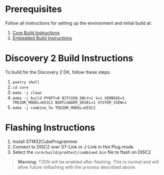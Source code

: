 # Prerequisites

Follow all instructions for setting up the environment and initial build at:

1. [Core Build Instructions](https://docs.trezor.io/trezor-firmware/core/build/index.html)
2. [Embedded Build Instructions](https://docs.trezor.io/trezor-firmware/core/build/embedded.html)

# Discovery 2 Build Instructions

To build for the Discovery 2 DK, follow these steps:

1. `poetry shell`
2. `cd core`
3. `make -j clean`
4. `make -j build PYOPT=0 BITCOIN_ONLY=1 V=1 VERBOSE=1 TREZOR_MODEL=DISC2 BOOTLOADER_DEVEL=1 SYSTEM_VIEW=1`
5. `make -j combine_fw TREZOR_MODEL=DISC2`

# Flashing Instructions

1. Install STM32CubeProgrammer
2. Connect to DISC2 over ST-Link or J-Link in Hot Plug mode
3. Select the `core/build/prodtest/combined.bin` file to flash on DISC2

> **Warning:** TZEN will be enabled after flashing. This is normal and will allow future reflashing with the process described above.
